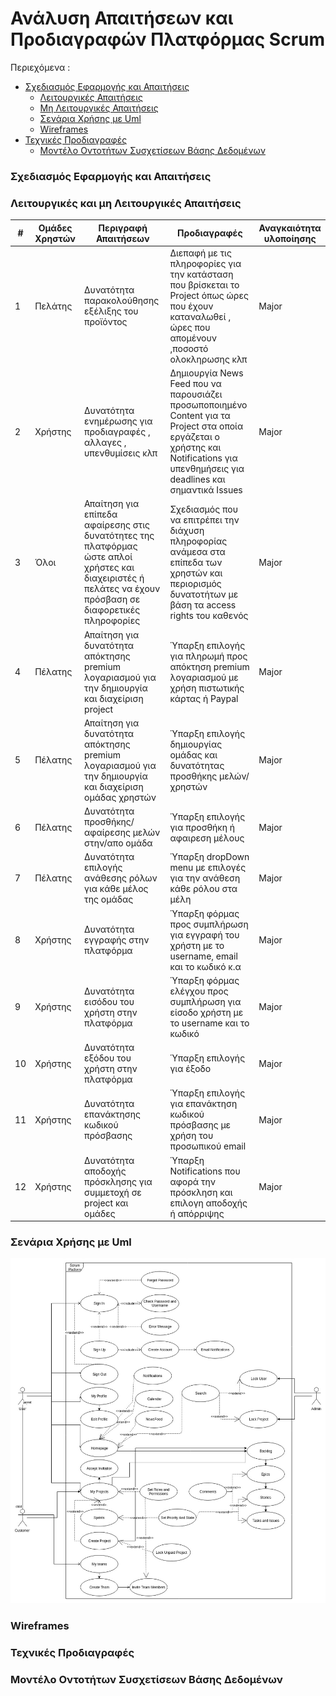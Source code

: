# Ανάλυση Απαιτήσεων και Προδιαγραφών Πλατφόρμας Scrum

Περιεχόμενα :
- [Σχεδιασμός Εφαρμογής και Απαιτήσεις](#Σχεδιασμός-Εφαρμογής-και-Απαιτήσεις)
  - [Λειτουργικές Απαιτήσεις](#Λειτουργικές-Απαιτήσεις)
  - [Μη Λειτουργικές Απαιτήσεις](#Μη-Λειτουργικές-Απαιτήσεις)
  - [Σενάρια Χρήσης με Uml](#Σενάρια-Χρήσης-με-Uml)
  - [Wireframes](#Wireframes)
- [Τεχνικές Προδιαγραφές](#Τεχνικές-Προδιαγραφές)
  - [Μοντέλο Οντοτήτων Συσχετίσεων Βάσης Δεδομένων](#Μοντέλο-Οντοτήτων-Συσχετίσεων-Βάσης-Δεδομένων)

### Σχεδιασμός Εφαρμογής και Απαιτήσεις
### Λειτουργικές και μη Λειτουργικές Απαιτήσεις

| #             | Ομάδες Χρηστών   |  Περιγραφή Απαιτήσεων  | Προδιαγραφές | Αναγκαιότητα υλοποίησης |
| ------------- |------------------| -----------------------|--------------|-------------------------|
| 1 |Πελάτης| Δυνατότητα παρακολούθησης εξέλιξης του προϊόντος | Διεπαφή με τις πληροφορίες για την κατάσταση που βρίσκεται το Project όπως ώρες που έχουν καταναλωθεί , ώρες που απομένουν ,ποσοστό ολοκληρωσης κλπ | Major |
| 2 | Χρήστης | Δυνατότητα ενημέρωσης για προδιαγραφές , αλλαγες , υπενθυμίσεις κλπ | Δημιουργία News Feed που να παρουσιάζει προσωποποιημένο Content για τα Project στα οποία εργάζεται ο χρήστης και Notifications για υπενθημήσεις για deadlines και σημαντικά Issues | Major |
| 3 | Όλοι | Απαίτηση για επίπεδα αφαίρεσης στις δυνατότητες της πλατφόρμας ώστε απλοί χρήστες και διαχειριστές ή πελάτες να  έχουν πρόσβαση σε διαφορετικές πληροφορίες | Σχεδιασμός που να επιτρέπει την διάχυση πληροφορίας ανάμεσα στα επίπεδα των χρηστών και περιορισμός δυνατοτήτων με βάση τα access rights του καθενός | Major |
| 4 |Πέλατης | Απαίτηση για δυνατότητα απόκτησης premium λογαριασμού για την δημιουργία και διαχείριση project | Ύπαρξη επιλογής για πληρωμή προς απόκτηση premium λογαριασμού με χρήση πιστωτικής κάρτας ή Paypal | Major |
| 5 | Πέλατης |  Απαίτηση για δυνατότητα απόκτησης premium λογαριασμού για την δημιουργία και διαχείριση ομάδας χρηστών  | Ύπαρξη επιλογής δημιουργίας ομάδας και δυνατότητας προσθήκης μελών/χρηστών | Major |
| 6 | Πέλατης |  Δυνατότητα προσθήκης/αφαίρεσης μελών στην/απο ομάδα | Ύπαρξη επιλογής για προσθήκη ή αφαιρεση μέλους   | Major |
| 7 | Πέλατης |  Δυνατότητα επιλογής ανάθεσης ρόλων για κάθε μέλος της ομάδας | Ύπαρξη dropDown menu με επιλογές για την ανάθεση κάθε ρόλου στα μέλη  | Major |
| 8 | Χρήστης | Δυνατότητα εγγραφής στην πλατφόρμα  | Ύπαρξη φόρμας προς συμπλήρωση για εγγραφή του χρήστη με το username, email και το κωδικό κ.α | Major |
| 9 | Χρήστης | Δυνατότητα εισόδου του χρήστη στην πλατφόρμα  | Ύπαρξη φόρμας ελέγχου προς συμπλήρωση για είσοδο χρήστη με το username και το κωδικό | Major |
| 10 | Χρήστης | Δυνατότητα εξόδου του χρήστη στην πλατφόρμα  | Ύπαρξη επιλογής για έξοδο | Major |
| 11 | Χρήστης | Δυνατότητα επανάκτησης κωδικού πρόσβασης | Ύπαρξη επιλογής για επανάκτηση κωδικού πρόσβασης με χρήση του προσωπικού email | Major |
| 12 | Χρήστης | Δυνατότητα αποδοχής πρόσκλησης για συμμετοχή σε project και ομάδες | Ύπαρξη Notifications που αφορά την πρόσκληση και επιλογη αποδοχής ή απόρριψης | Major |



### Σενάρια Χρήσης με Uml
![Use Case image](https://github.com/PekosV/Codeine_TEL/blob/master/img/UseCase3.jpg)
### Wireframes
### Τεχνικές Προδιαγραφές
### Μοντέλο Οντοτήτων Συσχετίσεων Βάσης Δεδομένων
